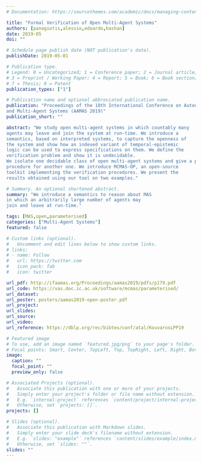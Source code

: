 ```yaml
---
# Documentation: https://sourcethemes.com/academic/docs/managing-content/

title: "Formal Verification of Open Multi-Agent Systems"
authors: [panagiotis,alessio,edoardo,hashan]
date: 2019-05
doi: ""

# Schedule page publish date (NOT publication's date).
publishDate: 2019-05-01

# Publication type.
# Legend: 0 = Uncategorized; 1 = Conference paper; 2 = Journal article;
# 3 = Preprint / Working Paper; 4 = Report; 5 = Book; 6 = Book section;
# 7 = Thesis; 8 = Patent
publication_types: ["1"]

# Publication name and optional abbreviated publication name.
publication: "Proceedings of the 18th International Conference on Autonomous Agents
and Multi-Agent Systems (AAMAS 2019)"
publication_short: ""

abstract: "We study open multi-agent systems in which countably many
agents may leave and join the system at run-time. We introduce a
semantics, based on interpreted systems, to capture the openness of
the system and show how an indexed variant of temporal-epistemic
logic can be used to express specifications on them. We define the
verification problem and show it is undecidable.
We isolate one decidable class of open multi-agent systems and give a partial decision
procedure for another one. We introduce MCMAS-OP, an open-source
toolkit implementing the verification procedures. We present the
results obtained using our tool on two examples."

# Summary. An optional shortened abstract.
summary: "We introduce a semantics to reason about MAS
in which an arbitrarily large number of agents may
join and leave at run-time."

tags: [MAS,open,parameterised]
categories: ["Multi-Agent Systems"]
featured: false

# Custom links (optional).
#   Uncomment and edit lines below to show custom links.
# links:
# - name: Follow
#   url: https://twitter.com
#   icon_pack: fab
#   icon: twitter

url_pdf: http://ifaamas.org/Proceedings/aamas2019/pdfs/p179.pdf
url_code: https://vas.doc.ic.ac.uk/software/mcmas/parameterised/
url_dataset:
url_poster: posters/aamas2019-open-poster.pdf
url_project:
url_slides: 
url_source:
url_video:
url_reference: https://dblp.org/rec/bibtex/conf/atal/KouvarosLPP19

# Featured image
# To use, add an image named `featured.jpg/png` to your page's folder. 
# Focal points: Smart, Center, TopLeft, Top, TopRight, Left, Right, BottomLeft, Bottom, BottomRight.
image:
  caption: ""
  focal_point: ""
  preview_only: false

# Associated Projects (optional).
#   Associate this publication with one or more of your projects.
#   Simply enter your project's folder or file name without extension.
#   E.g. `internal-project` references `content/project/internal-project/index.md`.
#   Otherwise, set `projects: []`.
projects: []

# Slides (optional).
#   Associate this publication with Markdown slides.
#   Simply enter your slide deck's filename without extension.
#   E.g. `slides: "example"` references `content/slides/example/index.md`.
#   Otherwise, set `slides: ""`.
slides: ""
---
```

